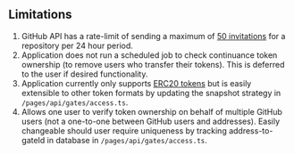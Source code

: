 ## Limitations

1. GitHub API has a rate-limit of sending a maximum of [50 invitations](https://octokit.github.io/rest.js/v18#repos-add-collaborator) for a repository per 24 hour period.
2. Application does not run a scheduled job to check continuance token ownership (to remove users who transfer their tokens). This is deferred to the user if desired functionality.
3. Application currently only supports [ERC20 tokens](https://ethereum.org/en/developers/docs/standards/tokens/erc-20/) but is easily extensible to other token formats by updating the snapshot strategy in `/pages/api/gates/access.ts`.
4. Allows one user to verify token ownership on behalf of multiple GitHub users (not a one-to-one between GitHub users and addresses). Easily changeable should user require uniqueness by tracking address-to-gateId in database in `/pages/api/gates/access.ts`.
